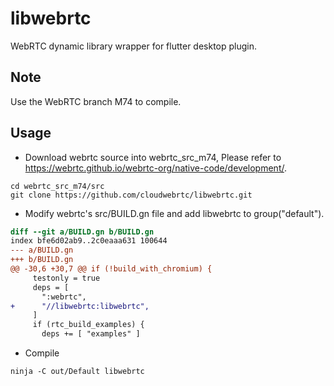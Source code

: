 # libwebrtc

WebRTC dynamic library wrapper for flutter desktop plugin.

## Note

Use the WebRTC branch M74 to compile.

## Usage

- Download webrtc source into webrtc_src_m74, Please refer to https://webrtc.github.io/webrtc-org/native-code/development/.

```
cd webrtc_src_m74/src
git clone https://github.com/cloudwebrtc/libwebrtc.git
```

- Modify webrtc's src/BUILD.gn file and add libwebrtc to group("default").

```patch
diff --git a/BUILD.gn b/BUILD.gn
index bfe6d02ab9..2c0eaaa631 100644
--- a/BUILD.gn
+++ b/BUILD.gn
@@ -30,6 +30,7 @@ if (!build_with_chromium) {
     testonly = true
     deps = [
       ":webrtc",
+      "//libwebrtc:libwebrtc",
     ]
     if (rtc_build_examples) {
       deps += [ "examples" ]
```

- Compile

```
ninja -C out/Default libwebrtc
```
